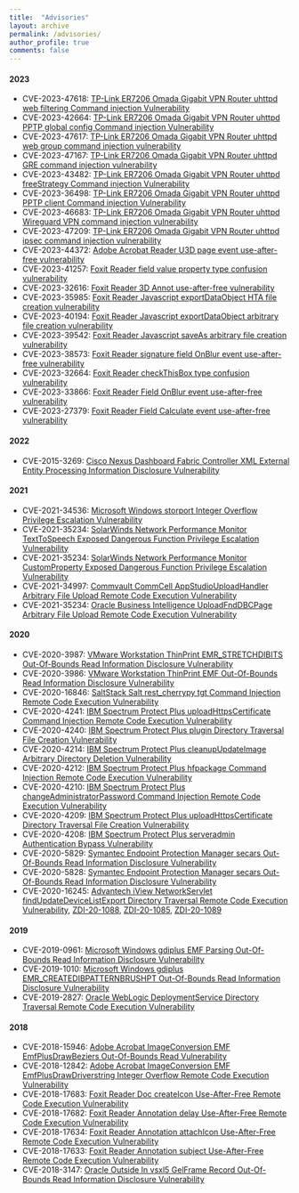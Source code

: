 ```yaml
---
title:  "Advisories"
layout: archive
permalink: /advisories/
author_profile: true
comments: false
---
```


#### 2023
* CVE-2023-47618: [TP-Link ER7206 Omada Gigabit VPN Router uhttpd web filtering Command injection Vulnerability
](https://talosintelligence.com/vulnerability_reports/TALOS-2023-1859)
* CVE-2023-42664: [TP-Link ER7206 Omada Gigabit VPN Router uhttpd PPTP global config Command injection Vulnerability](https://talosintelligence.com/vulnerability_reports/TALOS-2023-1856)
* CVE-2023-47617: [TP-Link ER7206 Omada Gigabit VPN Router uhttpd web group command injection vulnerability
](https://talosintelligence.com/vulnerability_reports/TALOS-2023-1858)
* CVE-2023-47167: [TP-Link ER7206 Omada Gigabit VPN Router uhttpd GRE command injection vulnerability](https://talosintelligence.com/vulnerability_reports/TALOS-2023-1855)
* CVE-2023-43482: [TP-Link ER7206 Omada Gigabit VPN Router uhttpd freeStrategy Command injection Vulnerability](https://talosintelligence.com/vulnerability_reports/TALOS-2023-1850)
* CVE-2023-36498: [TP-Link ER7206 Omada Gigabit VPN Router uhttpd PPTP client Command injection Vulnerability](https://talosintelligence.com/vulnerability_reports/TALOS-2023-1853)
* CVE-2023-46683: [TP-Link ER7206 Omada Gigabit VPN Router uhttpd Wireguard VPN command injection vulnerability](https://talosintelligence.com/vulnerability_reports/TALOS-2023-1857)
* CVE-2023-47209: [TP-Link ER7206 Omada Gigabit VPN Router uhttpd ipsec command injection vulnerability](https://talosintelligence.com/vulnerability_reports/TALOS-2023-1854)
* CVE-2023-44372: [Adobe Acrobat Reader U3D page event use-after-free vulnerability](https://www.talosintelligence.com/vulnerability_reports/TALOS-2023-1842)
* CVE-2023-41257: [Foxit Reader field value property type confusion vulnerability](https://www.talosintelligence.com/vulnerability_reports/TALOS-2023-1838)
* CVE-2023-32616: [Foxit Reader 3D Annot use-after-free vulnerability](https://www.talosintelligence.com/vulnerability_reports/TALOS-2023-1837)
* CVE-2023-35985: [Foxit Reader Javascript exportDataObject HTA file creation vulnerability](https://www.talosintelligence.com/vulnerability_reports/TALOS-2023-1834)
* CVE-2023-40194: [Foxit Reader Javascript exportDataObject arbitrary file creation vulnerability](https://www.talosintelligence.com/vulnerability_reports/TALOS-2023-1833)
* CVE-2023-39542: [Foxit Reader Javascript saveAs arbitrary file creation vulnerability](https://www.talosintelligence.com/vulnerability_reports/TALOS-2023-1832)
* CVE-2023-38573: [Foxit Reader signature field OnBlur event use-after-free vulnerability](https://www.talosintelligence.com/vulnerability_reports/TALOS-2023-1839)
* CVE-2023-32664: [Foxit Reader checkThisBox type confusion vulnerability](https://www.talosintelligence.com/vulnerability_reports/TALOS-2023-1795)
* CVE-2023-33866: [Foxit Reader Field OnBlur event use-after-free vulnerability](https://www.talosintelligence.com/vulnerability_reports/TALOS-2023-1757)
* CVE-2023-27379: [Foxit Reader Field Calculate event use-after-free vulnerability](https://www.talosintelligence.com/vulnerability_reports/TALOS-2023-1756)

#### 2022

* CVE-2015-3269: [Cisco Nexus Dashboard Fabric Controller XML External Entity Processing Information Disclosure Vulnerability](https://www.zerodayinitiative.com/advisories/ZDI-22-508/)

#### 2021

* CVE-2021-34536: [Microsoft Windows storport Integer Overflow Privilege Escalation Vulnerability](https://www.zerodayinitiative.com/advisories/ZDI-21-967/)
* CVE-2021-35234: [SolarWinds Network Performance Monitor TextToSpeech Exposed Dangerous Function Privilege Escalation Vulnerability](https://www.zerodayinitiative.com/advisories/ZDI-21-1596/)
* CVE-2021-35234: [SolarWinds Network Performance Monitor CustomProperty Exposed Dangerous Function Privilege Escalation Vulnerability](https://www.zerodayinitiative.com/advisories/ZDI-21-1599/)
* CVE-2021-34997: [Commvault CommCell AppStudioUploadHandler Arbitrary File Upload Remote Code Execution Vulnerability](https://www.zerodayinitiative.com/advisories/ZDI-21-1332/)
* CVE-2021-35234: [Oracle Business Intelligence UploadFndDBCPage Arbitrary File Upload Remote Code Execution Vulnerability](https://www.zerodayinitiative.com/advisories/ZDI-21-883/)

#### 2020

* CVE-2020-3987: [VMware Workstation ThinPrint EMR_STRETCHDIBITS Out-Of-Bounds Read Information Disclosure Vulnerability](https://www.zerodayinitiative.com/advisories/ZDI-20-1180/)
* CVE-2020-3986: [VMware Workstation ThinPrint EMF Out-Of-Bounds Read Information Disclosure Vulnerability](https://www.zerodayinitiative.com/advisories/ZDI-20-1179/)
* CVE-2020-16846: [SaltStack Salt rest_cherrypy tgt Command Injection Remote Code Execution Vulnerability](https://www.zerodayinitiative.com/advisories/ZDI-20-1380/)
* CVE-2020-4241: [IBM Spectrum Protect Plus uploadHttpsCertificate Command Injection Remote Code Execution Vulnerability](https://www.zerodayinitiative.com/advisories/ZDI-20-348/)
* CVE-2020-4240: [IBM Spectrum Protect Plus plugin Directory Traversal File Creation Vulnerability](https://www.zerodayinitiative.com/advisories/ZDI-20-349/)
* CVE-2020-4214: [IBM Spectrum Protect Plus cleanupUpdateImage Arbitrary Directory Deletion Vulnerability](https://www.zerodayinitiative.com/advisories/ZDI-20-343/)
* CVE-2020-4212: [IBM Spectrum Protect Plus hfpackage Command Injection Remote Code Execution Vulnerability](https://www.zerodayinitiative.com/advisories/ZDI-20-272/)
* CVE-2020-4210: [IBM Spectrum Protect Plus changeAdministratorPassword Command Injection Remote Code Execution Vulnerability](https://www.zerodayinitiative.com/advisories/ZDI-20-274/)
* CVE-2020-4209: [IBM Spectrum Protect Plus uploadHttpsCertificate Directory Traversal File Creation Vulnerability](https://www.zerodayinitiative.com/advisories/ZDI-20-345/)
* CVE-2020-4208: [IBM Spectrum Protect Plus serveradmin Authentication Bypass Vulnerability](https://www.zerodayinitiative.com/advisories/ZDI-20-346/)
* CVE-2020-5829: [Symantec Endpoint Protection Manager secars Out-Of-Bounds Read Information Disclosure Vulnerability](https://www.zerodayinitiative.com/advisories/ZDI-20-223/)
* CVE-2020-5828: [Symantec Endpoint Protection Manager secars Out-Of-Bounds Read Information Disclosure Vulnerability](https://www.zerodayinitiative.com/advisories/ZDI-20-222/)
* CVE-2020-16245: [Advantech iView NetworkServlet findUpdateDeviceListExport Directory Traversal Remote Code Execution Vulnerability](https://www.zerodayinitiative.com/advisories/ZDI-20-1091/), [ZDI-20-1088](https://www.zerodayinitiative.com/advisories/ZDI-20-1088/), [ZDI-20-1085](https://www.zerodayinitiative.com/advisories/ZDI-20-1085/), [ZDI-20-1089](https://www.zerodayinitiative.com/advisories/ZDI-20-1089/)

#### 2019
* CVE-2019-0961: [Microsoft Windows gdiplus EMF Parsing Out-Of-Bounds Read Information Disclosure Vulnerability](https://www.zerodayinitiative.com/advisories/ZDI-19-472/)
* CVE-2019-1010: [Microsoft Windows gdiplus EMR_CREATEDIBPATTERNBRUSHPT Out-Of-Bounds Read Information Disclosure Vulnerability](https://www.zerodayinitiative.com/advisories/ZDI-19-555/)
* CVE-2019-2827: [Oracle WebLogic DeploymentService Directory Traversal Remote Code Execution Vulnerability](https://www.zerodayinitiative.com/advisories/ZDI-19-663/)


#### 2018
* CVE-2018-15946: [Adobe Acrobat ImageConversion EMF EmfPlusDrawBeziers Out-Of-Bounds Read Vulnerability](https://www.zerodayinitiative.com/advisories/ZDI-18-1227/)
* CVE-2018-12842: [Adobe Acrobat ImageConversion EMF EmfPlusDrawDriverstring Integer Overflow Remote Code Execution Vulnerability](https://www.zerodayinitiative.com/advisories/ZDI-18-1110/)
* CVE-2018-17683: [Foxit Reader Doc createIcon Use-After-Free Remote Code Execution Vulnerability](https://www.zerodayinitiative.com/advisories/ZDI-18-1157/)
* CVE-2018-17682: [Foxit Reader Annotation delay Use-After-Free Remote Code Execution Vulnerability](https://www.zerodayinitiative.com/advisories/ZDI-18-1151/)
* CVE-2018-17634: [Foxit Reader Annotation attachIcon Use-After-Free Remote Code Execution Vulnerability](https://www.zerodayinitiative.com/advisories/ZDI-18-1200/)
* CVE-2018-17633: [Foxit Reader Annotation subject Use-After-Free Remote Code Execution Vulnerability](https://www.zerodayinitiative.com/advisories/ZDI-18-1202/)
* CVE-2018-3147: [Oracle Outside In vsxl5 GelFrame Record Out-Of-Bounds Read Information Disclosure Vulnerability](https://www.zerodayinitiative.com/advisories/ZDI-18-1273/)









